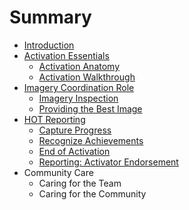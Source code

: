 # Summary

* [Introduction](README.md)
* [Activation Essentials](activation_essentials.md)
   * [Activation Anatomy](activation_anatomy.md)
   * [Activation Walkthrough](activation_walkthrough.md)
* [Imagery Coordination Role](imagery_coordination_role.md)
   * [Imagery Inspection](article.md)
   * [Providing the Best Image](providing_the_best_image.md)
* [HOT Reporting](hot_reporting_effective_documentation_for_activati.md)
   * [Capture Progress](capture_progress.md)
   * [Recognize Achievements](recognize_achievements.md)
   * [End of Activation](end_of_activation.md)
   * [Reporting: Activator Endorsement](reporting_activator_endorsement.md)
* Community Care
   * Caring for the Team
   * Caring for the Community

